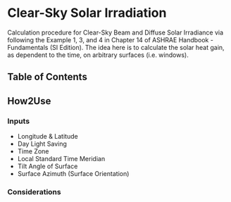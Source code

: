 # Clear-Sky Solar Irradiation
Calculation procedure for Clear-Sky Beam and Diffuse Solar Irradiance via following the Example 1, 3, and 4 in Chapter 14 of ASHRAE Handbook - Fundamentals (SI Edition). The idea here is to calculate the solar heat gain, as dependent to the time, on arbitrary surfaces (i.e. windows). 

## Table of Contents

## How2Use


### Inputs
- Longitude & Latitude 
- Day Light Saving 
- Time Zone 
- Local Standard Time Meridian
- Tilt Angle of Surface
- Surface Azimuth (Surface Orientation) 

### Considerations


